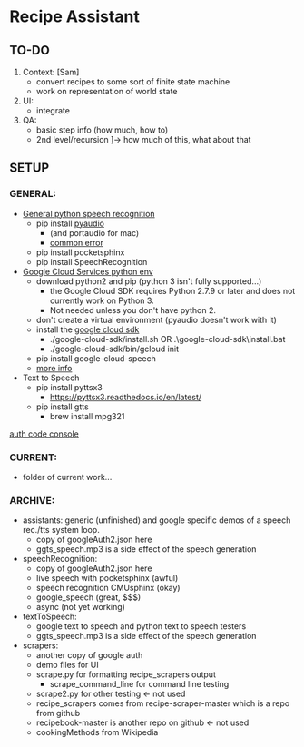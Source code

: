# Recipe Assistant

## TO-DO

1. Context: [Sam]
	- convert recipes to some sort of finite state machine
	- work on representation of world state
1. UI:
	- integrate
1. QA:
	- basic step info (how much, how to)
	- 2nd level/recursion ]-> how much of this, what about that

## SETUP

### GENERAL:

+ [General python speech recognition](https://pypi.python.org/pypi/SpeechRecognition/)
	- pip install [pyaudio](https://people.csail.mit.edu/hubert/pyaudio/)
		* (and portaudio for mac)
		* [common error](https://l.facebook.com/l.php?u=https%3A%2F%2Fstackoverflow.com%2Fquestions%2F5921947%2Fpyaudio-installation-error-command-gcc-failed-with-exit-status-1&h=ATMRQvGccZ6Za0AJJjBxUhYyV5Wa4T1baVKuBF2uidoBgARUENxhpP_wbn9DgwlnKLx9xBnT_2tp3DPL9ecQPMtHAGq4KsACp1UDCBsbXAtFHQTLzZKY31tF)
	- pip install pocketsphinx
	- pip install SpeechRecognition
+ [Google Cloud Services python env](https://cloud.google.com/python/setup)
	- download python2 and pip (python 3 isn't fully supported...)
		* the Google Cloud SDK requires Python 2.7.9 or later and does not currently work on Python 3.
		* Not needed unless you don't have python 2.
	- don't create a virtual environment (pyaudio doesn't work with it)
	- install the [google cloud sdk](https://cloud.google.com/sdk)
		* ./google-cloud-sdk/install.sh OR .\google-cloud-sdk\install.bat
		* ./google-cloud-sdk/bin/gcloud init
	- pip install google-cloud-speech
	- [more info](https://google-cloud-python.readthedocs.io/en/latest/speech/index.html)
+ Text to Speech
	- pip install pyttsx3
		* https://pyttsx3.readthedocs.io/en/latest/
	- pip install gtts
		* brew install mpg321

[auth code console](https://console.cloud.google.com/apis/credentials?project=turnkey-lacing-201318)

### CURRENT:

+ folder of current work...

### ARCHIVE:

+ assistants: generic (unfinished) and google specific demos of a speech rec./tts system loop.
	- copy of googleAuth2.json here
	- ggts_speech.mp3 is a side effect of the speech generation
+ speechRecognition:
	- copy of googleAuth2.json here
	- live speech with pocketsphinx (awful)
	- speech recognition CMUsphinx (okay)
	- google_speech (great, $$$)
	- async (not yet working)
+ textToSpeech:
	- google text to speech and python text to speech testers
	- ggts_speech.mp3 is a side effect of the speech generation
+ scrapers:
	- another copy of google auth
	- demo files for UI
	- scrape.py for formatting recipe_scrapers output
		- scrape_command_line for command line testing
	- scrape2.py for other testing <- not used
	- recipe_scrapers comes from recipe-scraper-master which is a repo from github
	- recipebook-master is another repo on github <- not used
	- cookingMethods from Wikipedia
